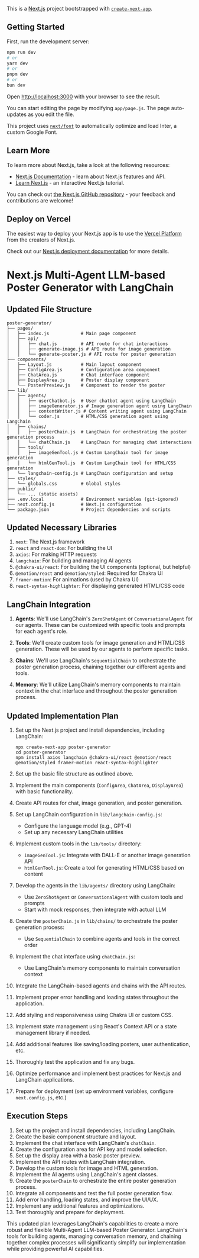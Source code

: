 This is a [Next.js](https://nextjs.org/) project bootstrapped with [`create-next-app`](https://github.com/vercel/next.js/tree/canary/packages/create-next-app).

## Getting Started

First, run the development server:

```bash
npm run dev
# or
yarn dev
# or
pnpm dev
# or
bun dev
```

Open [http://localhost:3000](http://localhost:3000) with your browser to see the result.

You can start editing the page by modifying `app/page.js`. The page auto-updates as you edit the file.

This project uses [`next/font`](https://nextjs.org/docs/basic-features/font-optimization) to automatically optimize and load Inter, a custom Google Font.

## Learn More

To learn more about Next.js, take a look at the following resources:

- [Next.js Documentation](https://nextjs.org/docs) - learn about Next.js features and API.
- [Learn Next.js](https://nextjs.org/learn) - an interactive Next.js tutorial.

You can check out [the Next.js GitHub repository](https://github.com/vercel/next.js/) - your feedback and contributions are welcome!

## Deploy on Vercel

The easiest way to deploy your Next.js app is to use the [Vercel Platform](https://vercel.com/new?utm_medium=default-template&filter=next.js&utm_source=create-next-app&utm_campaign=create-next-app-readme) from the creators of Next.js.

Check out our [Next.js deployment documentation](https://nextjs.org/docs/deployment) for more details.


# Next.js Multi-Agent LLM-based Poster Generator with LangChain

## Updated File Structure

```
poster-generator/
├── pages/
│   ├── index.js            # Main page component
│   ├── api/
│   │   ├── chat.js         # API route for chat interactions
│   │   ├── generate-image.js # API route for image generation
│   │   └── generate-poster.js # API route for poster generation
├── components/
│   ├── Layout.js           # Main layout component
│   ├── ConfigArea.js       # Configuration area component
│   ├── ChatArea.js         # Chat interface component
│   ├── DisplayArea.js      # Poster display component
│   └── PosterPreview.js    # Component to render the poster
├── lib/
│   ├── agents/
│   │   ├── userChatbot.js  # User chatbot agent using LangChain
│   │   ├── imageGenerator.js # Image generation agent using LangChain
│   │   ├── contentWriter.js # Content writing agent using LangChain
│   │   └── coder.js        # HTML/CSS generation agent using LangChain
│   ├── chains/
│   │   ├── posterChain.js  # LangChain for orchestrating the poster generation process
│   │   └── chatChain.js    # LangChain for managing chat interactions
│   ├── tools/
│   │   ├── imageGenTool.js # Custom LangChain tool for image generation
│   │   └── htmlGenTool.js  # Custom LangChain tool for HTML/CSS generation
│   └── langchain-config.js # LangChain configuration and setup
├── styles/
│   └── globals.css         # Global styles
├── public/
│   └── ... (static assets)
├── .env.local              # Environment variables (git-ignored)
├── next.config.js          # Next.js configuration
└── package.json            # Project dependencies and scripts
```

## Updated Necessary Libraries

1. `next`: The Next.js framework
2. `react` and `react-dom`: For building the UI
3. `axios`: For making HTTP requests
4. `langchain`: For building and managing AI agents
5. `@chakra-ui/react`: For building the UI components (optional, but helpful)
6. `@emotion/react` and `@emotion/styled`: Required for Chakra UI
7. `framer-motion`: For animations (used by Chakra UI)
8. `react-syntax-highlighter`: For displaying generated HTML/CSS code

## LangChain Integration

1. **Agents**: We'll use LangChain's `ZeroShotAgent` or `ConversationalAgent` for our agents. These can be customized with specific tools and prompts for each agent's role.

2. **Tools**: We'll create custom tools for image generation and HTML/CSS generation. These will be used by our agents to perform specific tasks.

3. **Chains**: We'll use LangChain's `SequentialChain` to orchestrate the poster generation process, chaining together our different agents and tools.

4. **Memory**: We'll utilize LangChain's memory components to maintain context in the chat interface and throughout the poster generation process.

## Updated Implementation Plan

1. Set up the Next.js project and install dependencies, including LangChain:
   ```
   npx create-next-app poster-generator
   cd poster-generator
   npm install axios langchain @chakra-ui/react @emotion/react @emotion/styled framer-motion react-syntax-highlighter
   ```

2. Set up the basic file structure as outlined above.

3. Implement the main components (`ConfigArea`, `ChatArea`, `DisplayArea`) with basic functionality.

4. Create API routes for chat, image generation, and poster generation.

5. Set up LangChain configuration in `lib/langchain-config.js`:
   - Configure the language model (e.g., GPT-4)
   - Set up any necessary LangChain utilities

6. Implement custom tools in the `lib/tools/` directory:
   - `imageGenTool.js`: Integrate with DALL-E or another image generation API
   - `htmlGenTool.js`: Create a tool for generating HTML/CSS based on content

7. Develop the agents in the `lib/agents/` directory using LangChain:
   - Use `ZeroShotAgent` or `ConversationalAgent` with custom tools and prompts
   - Start with mock responses, then integrate with actual LLM

8. Create the `posterChain.js` in `lib/chains/` to orchestrate the poster generation process:
   - Use `SequentialChain` to combine agents and tools in the correct order

9. Implement the chat interface using `chatChain.js`:
   - Use LangChain's memory components to maintain conversation context

10. Integrate the LangChain-based agents and chains with the API routes.

11. Implement proper error handling and loading states throughout the application.

12. Add styling and responsiveness using Chakra UI or custom CSS.

13. Implement state management using React's Context API or a state management library if needed.

14. Add additional features like saving/loading posters, user authentication, etc.

15. Thoroughly test the application and fix any bugs.

16. Optimize performance and implement best practices for Next.js and LangChain applications.

17. Prepare for deployment (set up environment variables, configure `next.config.js`, etc.)

## Execution Steps

1. Set up the project and install dependencies, including LangChain.
2. Create the basic component structure and layout.
3. Implement the chat interface with LangChain's `chatChain`.
4. Create the configuration area for API key and model selection.
5. Set up the display area with a basic poster preview.
6. Implement the API routes with LangChain integration.
7. Develop the custom tools for image and HTML generation.
8. Implement the AI agents using LangChain's agent classes.
9. Create the `posterChain` to orchestrate the entire poster generation process.
10. Integrate all components and test the full poster generation flow.
11. Add error handling, loading states, and improve the UI/UX.
12. Implement any additional features and optimizations.
13. Test thoroughly and prepare for deployment.

This updated plan leverages LangChain's capabilities to create a more robust and flexible Multi-Agent LLM-based Poster Generator. LangChain's tools for building agents, managing conversation memory, and chaining together complex processes will significantly simplify our implementation while providing powerful AI capabilities.